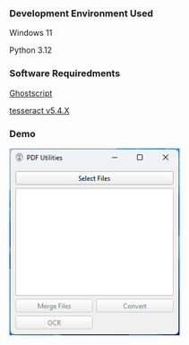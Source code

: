 ### Development Environment Used

Windows 11

Python 3.12

### Software Requiredments

[Ghostscript](https://ghostscript.com/releases/gsdnld.html)

[tesseract v5.4.X](https://github.com/UB-Mannheim/tesseract/releases/download/v5.4.0.20240606/tesseract-ocr-w64-setup-5.4.0.20240606.exe)

### Demo

![](./demo.gif)
